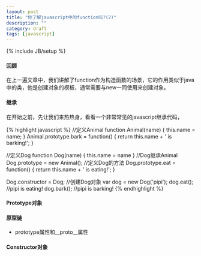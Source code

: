 ```yaml
---
layout: post
title: "你了解javascript中的function吗?(2)"
description: ""
category: draft
tags: [javascript]
---
```

{% include JB/setup %}

#### 回顾

在上一遍文章中，我们讲解了function作为构造函数的场景，它的作用类似于java中的类，他是创建对象的模板，通常需要与new一同使用来创建对象。

#### 继承
在开始之前，先让我们来热热身，看看一个非常常见的javascript继承代码，

{% highlight javascript %}
//定义Animal
function Animal(name) {
    this.name = name;
}
Animal.prototype.bark = function() {
    return this.name + ' is barking!';
}

//定义Dog
function Dog(name) {
    this.name = name
}
//Dog继承Animal
Dog.prototype = new Animal();
//定义Dog的方法
Dog.prototype.eat = function() {
    return this.name + ' is eating!';
}

Dog.constructor = Dog;
//创建Dog对象
var dog = new Dog('pipi');
dog.eat();   //pipi is eating!
dog.bark();  //pipi is barking!
{% endhighlight %}

<!-- more -->
#### Prototype对象
#### 原型链

- prototype属性和__proto__属性
#### Constructor对象
